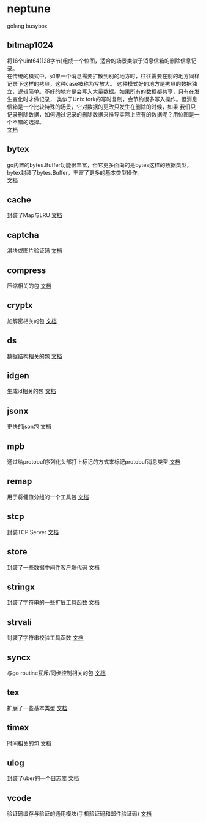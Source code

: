# neptune
golang busybox

## bitmap1024    
将16个uint64(128字节)组成一个位图，适合的场景类似于消息信箱的删除信息记录。   
在传统的模式中，如果一个消息需要扩散到别的地方时，往往需要在别的地方同样记录下这样的拷贝，这种case被称为写放大。
这种模式好的地方是拷贝的数据独立，逻辑简单。不好的地方是会写入大量数据。如果所有的数据都共享，只有在发生变化时才做记录，
类似于Unix fork的写时复制，会节约很多写入操作。但消息信箱是一个比较特殊的场景，它对数据的更改只发生在删除的时候，如果
我们只记录删除数据，如何通过记录的删除数据来推导实际上应有的数据呢？用位图是一个不错的选择。  
[文档](./bitmap1024/README.md)

## bytex   
go内置的bytes.Buffer功能很丰富，但它更多面向的是bytes这样的数据类型，bytex封装了bytes.Buffer，丰富了更多的基本类型操作。   
[文档](./bytex/README.md)

## cache
封装了Map与LRU
[文档](./cache/README.md)

## captcha
滑块或图片验证码
[文档](./cache/README.md) 

## compress
压缩相关的包
[文档](./compress/README.md)

## cryptx
加解密相关的包
[文档](./cryptx/README.md)

## ds
数据结构相关的包
[文档](./ds/README.md)

## idgen
生成id相关的包
[文档](./idgen/README.md)

## jsonx
更快的json包
[文档](./jsonx/README.md)

## mpb
通过给protobuf序列化头部打上标记的方式来标记protobuf消息类型
[文档](./mpb/README.md)

## remap
用于将健值分组的一个工具包
[文档](./remap/README.md)

## stcp
封装TCP Server
[文档](./stcp/README.md)

## store
封装了一些数据中间件客户端代码
[文档](./store/README.md)

## stringx
封装了字符串的一些扩展工具函数
[文档](./stringx/README.md)

## strvali
封装了字符串校验工具函数
[文档](./strvali/README.md)

## syncx
与go routine互斥/同步控制相关的包
[文档](./syncx/README.md)

## tex
扩展了一些基本类型
[文档](./tex/README.md)

## timex
时间相关的包
[文档](./timex/README.md)

## ulog
封装了uber的一个日志库
[文档](./ulog/README.md)

## vcode
验证码缓存与验证的通用模块(手机验证码和邮件验证码)
[文档](./vcode/README.md)